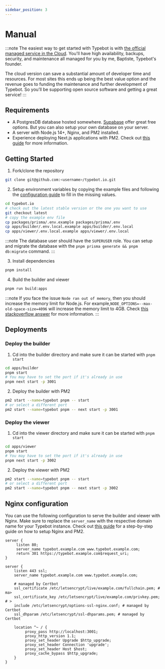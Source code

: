 ```yaml
---
sidebar_position: 3
---
```


# Manual

:::note
The easiest way to get started with Typebot is with [the official managed service in the Cloud](https://app.typebot.io). You'll have high availability, backups, security, and maintenance all managed for you by me, Baptiste, Typebot's founder.

The cloud version can save a substantial amount of developer time and resources. For most sites this ends up being the best value option and the revenue goes to funding the maintenance and further development of Typebot. So you’ll be supporting open source software and getting a great service!
:::

## Requirements

- A PostgresDB database hosted somewhere. [Supabase](https://supabase.com/) offer great free options. But you can also setup your own database on your server.
- A server with Node.js 14+, Nginx, and PM2 installed.
- Experience deploying Next.js applications with PM2. Check out [this guide](https://www.coderrocketfuel.com/article/how-to-deploy-a-next-js-website-to-a-digital-ocean-server/) for more information.

## Getting Started

1. Fork/clone the repository

```sh
git clone git@github.com:<username>/typebot.io.git
```

2. Setup environment variables by copying the example files and following the [configuration guide](/self-hosting/configuration) to fill in the missing values.

```sh
cd typebot.io
# check out the latest stable version or the one you want to use
git checkout latest
# copy the example env file
cp packages/prisma/.env.example packages/prisma/.env
cp apps/builder/.env.local.example apps/builder/.env.local
cp apps/viewer/.env.local.example apps/viewer/.env.local
```

:::note
The database user should have the `SUPERUSER` role. You can setup and migrate the database with the `pnpm prisma generate && pnpm db:migrate` command.
:::

3. Install dependencies

```sh
pnpm install
```

4. Build the builder and viewer

```sh
pnpm run build:apps
```

:::note
If you face the issue `Node ran out of memory`, then you should increase the memory limit for Node.js. For example,`NODE_OPTIONS=--max-old-space-size=4096` will increase the memory limit to 4GB. Check [this stackoverflow answer](https://stackoverflow.com/questions/53230823/fatal-error-ineffective-mark-compacts-near-heap-limit-allocation-failed-javas) for more information.
:::

## Deployments

### Deploy the builder

1. Cd into the builder directory and make sure it can be started with `pnpm start`

```sh
cd apps/builder
pnpm start
# You may have to set the port if it's already in use
pnpm next start -p 3001
```

2. Deploy the builder with PM2

```sh
pm2 start --name=typebot pnpm -- start
# or select a different port
pm2 start --name=typebot pnpm -- next start -p 3001
```

### Deploy the viewer

1. Cd into the viewer directory and make sure it can be started with `pnpm start`

```sh
cd apps/viewer
pnpm start
# You may have to set the port if it's already in use
pnpm next start -p 3002
```

2. Deploy the viewer with PM2

```sh
pm2 start --name=typebot pnpm -- start
# or select a different port
pm2 start --name=typebot pnpm -- next start -p 3002
```

## Nginx configuration

You can use the following configuration to serve the builder and viewer with Nginx. Make sure to replace the `server_name` with the respective domain name for your Typebot instance. Check out [this guide](https://www.coderrocketfuel.com/article/how-to-deploy-a-next-js-website-to-a-digital-ocean-server/) for a step-by-step guide on how to setup Nginx and PM2.

```nginx
server {
     listen 80;
     server_name typebot.example.com www.typebot.example.com;
     return 301 https://typebot.example.com$request_uri;
}

server {
    listen 443 ssl;
    server_name typebot.example.com www.typebot.example.com;

    # managed by Certbot
    ssl_certificate /etc/letsencrypt/live/example.com/fullchain.pem; # ma>
    ssl_certificate_key /etc/letsencrypt/live/example.com/privkey.pem; # >
    include /etc/letsencrypt/options-ssl-nginx.conf; # managed by Certbot
    ssl_dhparam /etc/letsencrypt/ssl-dhparams.pem; # managed by Certbot

    location ^~ / {
         proxy_pass http://localhost:3001;
         proxy_http_version 1.1;
         proxy_set_header Upgrade $http_upgrade;
         proxy_set_header Connection 'upgrade';
         proxy_set_header Host $host;
         proxy_cache_bypass $http_upgrade;
    }
}
```
